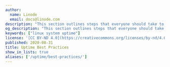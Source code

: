 ```yaml
---
author:
  name: Linode
  email: docs@linode.com
description: "This section outlines steps that everyone should take to maximize application and system uptime."
og_description: "This section outlines steps that everyone should take to maximize application and system uptime."
keywords: ["linux system uptime"]
license: '[CC BY-ND 4.0](https://creativecommons.org/licenses/by-nd/4.0)'
published: 2020-08-31
title: Uptime Best Practices
show_in_lists: true
aliases: ['/uptime/best-practices/']
---
```


